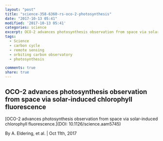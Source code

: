 ```yaml
---
layout: "post"
title: "science-358-6360-rs-oco-2-photosynthesis"
date: "2017-10-13 05:41"
modified: '2017-10-13 05:41'
categories: science
excerpt: OCO-2 advances photosynthesis observation from space via solar-induced chlorophyll fluorescence
tags:
  - Science
  - carbon cycle
  - remote sensing
  - orbiting carbon observatory
  - photosynthesis

comments: true
share: true
---
```


## OCO-2 advances photosynthesis observation from space via solar-induced chlorophyll fluorescence

[OCO-2 advances photosynthesis observation from space via solar-induced chlorophyll fluorescence.](DOI: 10.1126/science.aam5745)

By A. Eldering, et al. | Oct 11th, 2017
